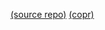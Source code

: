 [(source repo)](https://github.com/Riey/kime) [(copr)](https://copr.fedorainfracloud.org/coprs/toroidalfox/kime)
